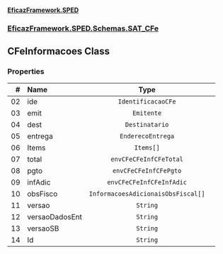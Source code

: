 #### [EficazFramework.SPED](EficazFrameworkSPED.md 'EficazFramework SPED')
### [EficazFramework.SPED.Schemas.SAT_CFe](EficazFramework.SPED.Schemas.SAT_CFe.md 'EficazFramework.SPED.Schemas.SAT_CFe')

## CFeInformacoes Class
### Properties

| # | Name | Type | |
| ---: | :--- | :---: | :--- |
| 02 | ide | `IdentificacaoCFe` |  |
| 03 | emit | `Emitente` |  |
| 04 | dest | `Destinatario` |  |
| 05 | entrega | `EnderecoEntrega` |  |
| 06 | Items | `Items[]` |  |
| 07 | total | `envCFeCFeInfCFeTotal` |  |
| 08 | pgto | `envCFeCFeInfCFePgto` |  |
| 09 | infAdic | `envCFeCFeInfCFeInfAdic` |  |
| 10 | obsFisco | `InformacoesAdicionaisObsFiscal[]` |  |
| 11 | versao | `String` |  |
| 12 | versaoDadosEnt | `String` |  |
| 13 | versaoSB | `String` |  |
| 14 | Id | `String` |  |
